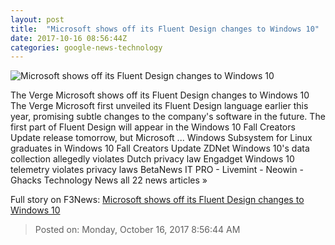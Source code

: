 ```yaml
---
layout: post
title:  "Microsoft shows off its Fluent Design changes to Windows 10"
date: 2017-10-16 08:56:44Z
categories: google-news-technology
---
```


![Microsoft shows off its Fluent Design changes to Windows 10](https://cdn.vox-cdn.com/thumbor/zl3ltTamUzQ1mdreI8hpH7MMhs0=/0x17:852x463/fit-in/1200x630/cdn.vox-cdn.com/uploads/chorus_asset/file/9468945/windows_fluent_design_system_3.jpg)

The Verge Microsoft shows off its Fluent Design changes to Windows 10 The Verge Microsoft first unveiled its Fluent Design language earlier this year, promising subtle changes to the company's software in the future. The first part of Fluent Design will appear in the Windows 10 Fall Creators Update release tomorrow, but Microsoft ... ​Windows Subsystem for Linux graduates in Windows 10 Fall Creators Update ZDNet Windows 10's data collection allegedly violates Dutch privacy law Engadget Windows 10 telemetry violates privacy laws BetaNews IT PRO - Livemint - Neowin - Ghacks Technology News all 22 news articles »


Full story on F3News: [Microsoft shows off its Fluent Design changes to Windows 10](http://www.f3nws.com/n/NBK2WE)

> Posted on: Monday, October 16, 2017 8:56:44 AM
